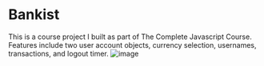 # Bankist
This is a course project I built as part of The Complete Javascript Course.  Features include two user account objects, currency selection, usernames, transactions, and logout timer.
![image](https://user-images.githubusercontent.com/125829913/227009409-bd234a67-b618-437d-b381-a1bd4d4b9f0c.png)

